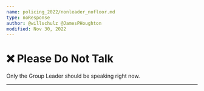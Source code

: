 ```yaml
---
name: policing_2022/nonleader_nofloor.md
type: noResponse
author: @willschulz @JamesPHoughton
modified: Nov 30, 2022
---
```


# :x: Please Do Not Talk

Only the Group Leader should be speaking right now.

---
